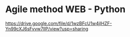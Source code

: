 # Agile method WEB - Python

https://drive.google.com/file/d/1wzBFcU1w4jIHZF-Yn99cXJ6sFvvw7llP/view?usp=sharing
